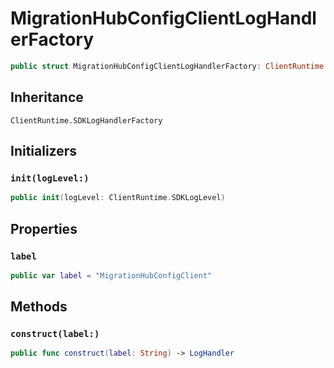 # MigrationHubConfigClientLogHandlerFactory

``` swift
public struct MigrationHubConfigClientLogHandlerFactory: ClientRuntime.SDKLogHandlerFactory 
```

## Inheritance

`ClientRuntime.SDKLogHandlerFactory`

## Initializers

### `init(logLevel:)`

``` swift
public init(logLevel: ClientRuntime.SDKLogLevel) 
```

## Properties

### `label`

``` swift
public var label = "MigrationHubConfigClient"
```

## Methods

### `construct(label:)`

``` swift
public func construct(label: String) -> LogHandler 
```

